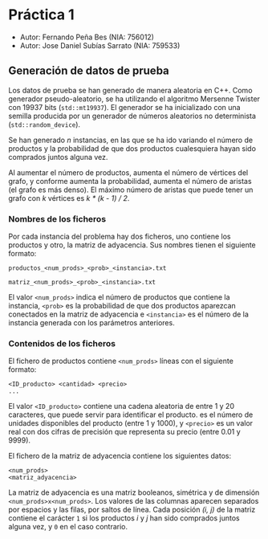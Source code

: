 # Práctica 1
 * Autor: Fernando Peña Bes (NIA: 756012)
 * Autor: Jose Daniel Subías Sarrato (NIA: 759533)

## Generación de datos de prueba
Los datos de prueba se han generado de manera aleatoria en C++. Como
generador pseudo-aleatorio, se ha utilizando el algoritmo Mersenne Twister
con 19937 bits (`std::mt19937`). El generador se ha inicializado con una
semilla producida por un generador de números aleatorios no determinista
(`std::random_device`).

Se han generado _n_ instancias, en las que se ha ido variando el número de
productos y la probabilidad de que dos productos cualesquiera hayan sido
comprados juntos alguna vez.

Al aumentar el número de productos, aumenta el número de vértices del grafo,
y conforme aumenta la probabilidad, aumenta el número de aristas (el grafo es
más denso). El máximo número de aristas que puede tener un grafo con _k_
vértices es _k * (k - 1) / 2_.

### Nombres de los ficheros
Por cada instancia del problema hay dos ficheros, uno contiene los productos
y otro, la matriz de adyacencia. Sus nombres tienen el siguiente formato:

    productos_<num_prods>_<prob>_<instancia>.txt

    matriz_<num_prods>_<prob>_<instancia>.txt

El valor `<num_prods>` indica el número de productos que contiene la
instancia, `<prob>` es la probabilidad de que dos productos aparezcan
conectados en la matriz de adyacencia e `<instancia>` es el número de la
instancia generada con los parámetros anteriores.

### Contenidos de los ficheros
El fichero de productos contiene `<num_prods>` líneas con el siguiente formato:

    <ID_producto> <cantidad> <precio>
    ...

El valor `<ID_producto>` contiene una cadena aleatoria de entre 1 y 20
caracteres, que puede servir para identificar el producto. <cantidad> es el
número de unidades disponibles del producto (entre 1 y 1000), y `<precio>` es
un valor real con dos cifras de precisión que representa su precio (entre
0.01 y 9999).

El fichero de la matriz de adyacencia contiene los siguientes datos:

    <num_prods>
    <matriz_adyacencia>

La matriz de adyacencia es una matriz booleanos, simétrica y de dimensión
`<num_prods>x<num_prods>`. Los valores de las columnas aparecen separados por
espacios y las filas, por saltos de línea. Cada posición _(i, j)_ de la
matriz contiene el carácter `1` si los productos _i_ y _j_ han sido comprados
juntos alguna vez, y `0` en el caso contrario.
